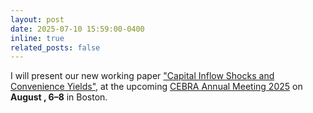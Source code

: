 ```yaml
---
layout: post
date: 2025-07-10 15:59:00-0400
inline: true
related_posts: false
---
```


I will present our new working paper ["Capital Inflow Shocks and Convenience Yields"](https://papers.ssrn.com/sol3/papers.cfm?abstract_id=5272033), at the upcoming [CEBRA Annual Meeting 2025](https://www.cebra-events.org/) on **August , 6–8** in Boston. 


